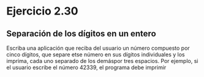 # Ejercicio 2.30
## Separación de los dígitos en un entero
Escriba una aplicación que reciba del usuario un número compuesto por cinco dígitos, que separe etse número en sus dígitos individuales y los imprima, cada uno separado de los demáspor tres espacios. Por ejemplo, si el usuario escribe el número 42339, el programa debe imprimir
#